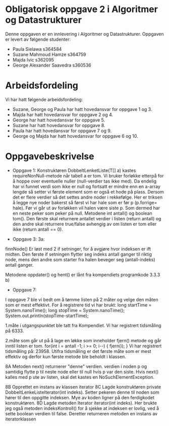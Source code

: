 # Obligatorisk oppgave 2 i Algoritmer og Datastrukturer

Denne oppgaven er en innlevering i Algoritmer og Datastrukturer. 
Oppgaven er levert av følgende studenter:
* Paula Sielawa s364584
* Suzane Mahmoud Hamze s364759
* Majda Ivic s362095
* George Alexander Saavedra s360536


# Arbeidsfordeling

Vi har hatt følgende arbeidsfordeling:
* Suzane, George og Paula har hatt hovedansvar for oppgave 1 og 3. 
* Majda har hatt hovedansvar for oppgave 2 og 4. 
* George har hatt hovedansvar for oppgave 5. 
* Suzane har hatt hovedansvar for oppgave 8.
* Paula har hatt hovedansvar for oppgave 7 og 9.
* George og Majda har hatt hovedansvar for oppgave 6 og 10.

# Oppgavebeskrivelse

* Oppgave 1:
Konstruktøren DobbeltLenketListe(T[] a) kastes requireNonNull-metode når tabell a er tom. Vi bruker forløkke etterpå for å
hoppe over eventuelle nuller (null-verdier tas ikke med). Da endelig har vi funnet verdi som ikke er null og fortsatt er 
mindre enn en a-array lengde så setter vi første element som er også et hode på plass. Dersom det er flere verdier så 
det settes andre noder i rekkefølge. Her er triksen å legge nye noder bakerst så først vi har hale som er før p (p.forrige=
hale). Før vi går ut av forløkken vil halen være siste p. Som dermed har en neste peker som peker på null.
Metodene int antall() og boolean tom(). Den første skal returnere antallet verdier i listen (return antall) og den andre 
skal returnere true/false avhengig av om listen er tom eller ikke (return antall == 0).


* Oppgave 3:
3a:

finnNode() Er løst med 2 if setninger, for å avgjøre hvor indeksen er ift midten.
Den første if setningen flytter seg indeks antall ganger til riktig node, mens den andre som
starter fra halen beveger seg (antall-indeks) antall ganger.

Metodene oppdater() og hent() er lånt fra kompendiets programkode 3.3.3 b)

* Oppgave 7:

I oppgave 7 ble vi bedt om å tømme listen på 2 måter og velge den måten som er mest effektivt.
For å registrere tid vi har brukt:
long startTime = System.nanoTime();
long stopTime = System.nanoTime();
System.out.println(stopTime-startTime);

1.måte i utgangspunktet ble tatt fra Kompendiet. Vi har registrert tidsmåling på 6333.

2.måte som går ut på å lage en løkke som inneholder fjern() metode og går inntil listen er tom.
for(int i = antall -1; i >= 0; i--) {
    fjern(i);
}
Vi har registrert tidsmåling på: 23958.
Utifra tidsmåling er det første måte som er mest effektiv og derfor kun første metode ble beholdt i klassen.

8A Metoden next() returnerer "denne" verdien. verdien i noden p og samtidig flytte p til neste node eller til null hvis
p var den siste. Hvis next() kalles med p ute av listen, skal det kastes en NoSuchElementException.

8B Opprettet en instans av klassen iterator
8C Lagde konstruktøren private DobbeltLenkeListeIterator(int indeks). Setter pekeren 
denne til noden som hører til den oppgitte indeksen. Mye av koden ligner på den
ferdigkodet konstruktøren. 
8D Lagde metoden Iterator<T> iterator(int indeks). Her brukte jeg også metoden
indeksKontroll() for å sjekke at indeksen er lovlig, ved å sette boolean verdien til false. 
Deretter returneren metoden en instans av iteratorklassen

